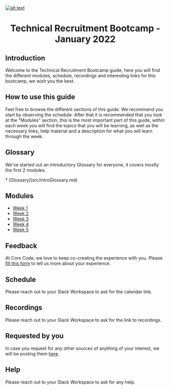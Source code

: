 <a href="https://www.core-code.io/">

![alt text](https://uploads-ssl.webflow.com/5eb2f56932c3562feab232e3/5f73550d00249e7e96c9f3de_Logo.png "corecodeio")

</a>

<h1 align="center">Technical Recruitment Bootcamp - January 2022</h1>

## Introduction
<p>Welcome to the Technical Recruitment Bootcamp guide, here you will find the different modules, schedule, recordings and interesting links for this bootcamp, we wish you the best.</p>

## How to use this guide
<p>Feel free to browse the different sections of this guide. We recommend you start by observing the schedule. After that it is recommended that you look at the "Modules" section, this is the most important part of this guide, within each week you will find the topics that you will be learning, as well as the necessary links, help material and a description for what you will learn through the week.</p>

## Glossary
<p> We've started out an introductory Glossary for everyone, it covers mostly the first 2 modules.</p>
* [Glossary](src/introGlossary.md)

## Modules
* [Week 1](src/modules/2021/Week1)
* [Week 2](src/modules/2021/Week2) 
* [Week 3](src/modules/2021/Week3) 
* [Week 4](src/modules/2021/Week4)
* [Week 5](src/modules/2021/Week5)

## Feedback
At Core Code, we love to keep co-creating the experience with you. Please [fill this form](https://aplica.typeform.com/to/yrWuI78T) to tell us more about your experience.

## Schedule
Please reach out to your Slack Workspace to ask for the calendar link.

## Recordings
Please reach out to your Slack Workspace to ask for the link to recordings.

## Requested by you
In case you request for any other sources of anything of your interest, we will be posting them [here](src/interesting).

## Help
Please reach out to your Slack Workspace to ask for any help.
